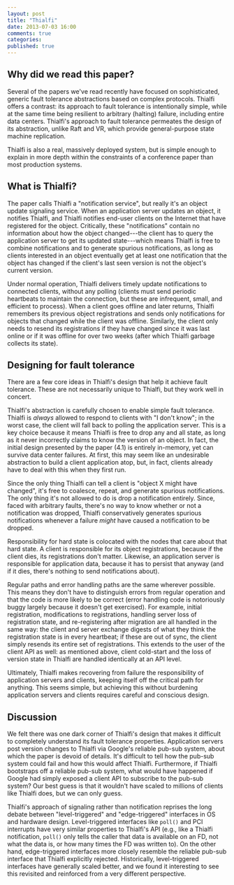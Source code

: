 ```yaml
---
layout: post
title: "Thialfi"
date: 2013-07-03 16:00
comments: true
categories: 
published: true
---
```


## Why did we read this paper?

Several of the papers we've read recently have focused on
sophisticated, generic fault tolerance abstractions based on complex
protocols.  Thialfi offers a contrast: its approach to fault tolerance
is intentionally simple, while at the same time being resilient to
arbitrary (halting) failure, including entire data centers.  Thialfi's
approach to fault tolerance permeates the design of its abstraction,
unlike Raft and VR, which provide general-purpose state machine
replication.

Thialfi is also a real, massively deployed system, but is simple
enough to explain in more depth within the constraints of a conference
paper than most production systems.

## What is Thialfi?

The paper calls Thialfi a "notification service", but really it's an
object update signaling service.  When an application server updates
an object, it notifies Thialfi, and Thialfi notifies end-user clients
on the Internet that have registered for the object.  Critically,
these "notifications" contain no information about how the object
changed---the client has to query the application server to get its
updated state---which means Thialfi is free to combine notifications
and to generate spurious notifications, as long as clients interested
in an object eventually get at least one notification that the object
has changed if the client's last seen version is not the object's
current version.

Under normal operation, Thialfi delivers timely update notifications
to connected clients, without any polling (clients must send periodic
heartbeats to maintain the connection, but these are infrequent,
small, and efficient to process).  When a client goes offline and
later returns, Thialfi remembers its previous object registrations and
sends only notifications for objects that changed while the client was
offline.  Similarly, the client only needs to resend its registrations
if they have changed since it was last online or if it was offline for
over two weeks (after which Thialfi garbage collects its state).

## Designing for fault tolerance

There are a few core ideas in Thialfi's design that help it achieve
fault tolerance.  These are not necessarily unique to Thialfi, but
they work well in concert.

Thialfi's abstraction is carefully chosen to enable simple fault
tolerance.  Thialfi is *always* allowed to respond to clients with "I
don't know"; in the worst case, the client will fall back to polling
the application server.  This is a key choice because it means Thialfi
is free to drop any and all state, as long as it never incorrectly
claims to know the version of an object.  In fact, the initial design
presented by the paper (4.1) is entirely in-memory, yet can survive
data center failures.  At first, this may seem like an undesirable
abstraction to build a client application atop, but, in fact, clients
already have to deal with this when they first run.

Since the only thing Thialfi can tell a client is "object X might have
changed", it's free to coalesce, repeat, and generate spurious
notifications.  The only thing it's not allowed to do is drop a
notification entirely.  Since, faced with arbitrary faults, there's no
way to know whether or not a notification was dropped, Thialfi
conservatively generates spurious notifications whenever a failure
*might* have caused a notification to be dropped.

Responsibility for hard state is colocated with the nodes that care
about that hard state.  A client is responsible for its object
registrations, because if the client dies, its registrations don't
matter.  Likewise, an application server is responsible for
application data, because it has to persist that anyway (and if it
dies, there's nothing to send notifications about).

Regular paths and error handling paths are the same wherever possible.
This means they don't have to distinguish errors from regular
operation and that the code is more likely to be correct (error
handling code is notoriously buggy largely because it doesn't get
exercised).  For example, initial registration, modifications to
registrations, handling server loss of registration state, and
re-registering after migration are all handled in the same way: the
client and server exchange digests of what they think the registration
state is in every heartbeat; if these are out of sync, the client
simply resends its entire set of registrations.  This extends to the
user of the client API as well: as mentioned above, client cold-start
and the loss of version state in Thialfi are handled identically at an
API level.

Ultimately, Thialfi makes recovering from failure the responsibility
of application servers and clients, keeping itself off the critical
path for anything.  This seems simple, but achieving this without
burdening application servers and clients requires careful and
conscious design.

## Discussion

We felt there was one dark corner of Thialfi's design that makes it
difficult to completely understand its fault tolerance properties.
Application servers post version changes to Thialfi via Google's
reliable pub-sub system, about which the paper is devoid of details.
It's difficult to tell how the pub-sub system could fail and how this
would affect Thialfi.  Furthermore, if Thialfi bootstraps off a
reliable pub-sub system, what would have happened if Google had simply
exposed a client API to subscribe to the pub-sub system?  Our best
guess is that it wouldn't have scaled to millions of clients like
Thialfi does, but we can only guess.

Thialfi's approach of signaling rather than notification reprises the
long debate between "level-triggered" and "edge-triggered" interfaces
in OS and hardware design.  Level-triggered interfaces like `poll()`
and PCI interrupts have very similar properties to Thialfi's API
(e.g., like a Thialfi notification, `poll()` only tells the caller
that data is available on an FD, not what the data is, or how many
times the FD was written to).  On the other hand, edge-triggered
interfaces more closely resemble the reliable pub-sub interface that
Thialfi explicitly rejected.  Historically, level-triggered interfaces
have generally scaled better, and we found it interesting to see this
revisited and reinforced from a very different perspective.
